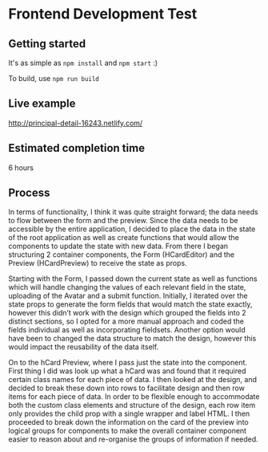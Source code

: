 # Frontend Development Test

## Getting started
It's as simple as `npm install` and `npm start` :)

To build, use `npm run build`

## Live example
http://principal-detail-16243.netlify.com/

## Estimated completion time
6 hours

## Process

In terms of functionality, I think it was quite straight forward; the data needs to flow between the form and the preview. Since the data needs to be accessible by the entire application, I decided to place the data in the state of the root application as well as create functions that would allow the components to update the state with new data. From there I began structuring 2 container components, the Form (HCardEditor) and the Preview (HCardPreview) to receive the state as props.

Starting with the Form, I passed down the current state as well as functions which will handle changing the values of each relevant field in the state, uploading of the Avatar and a submit function. Initially, I iterated over the state props to generate the form fields that would match the state exactly, however this didn’t work with the design which grouped the fields into 2 distinct sections, so I opted for a more manual approach and coded the fields individual as well as incorporating fieldsets. Another option would have been to changed the data structure to match the design, however this would impact the reusability of the data itself.

On to the hCard Preview, where I pass just the state into the component. First thing I did was look up what a hCard was and found that it required certain class names for each piece of data. I then looked at the design, and decided to break these down into rows to facilitate design and then row items for each piece of data. In order to be flexible enough to accommodate both the custom class elements and structure of the design, each row item only provides the child prop with a single wrapper and label HTML. I then proceeded to break down the information on the card of the preview into logical groups for components to make the overall container component easier to reason about and re-organise the groups of information if needed.
